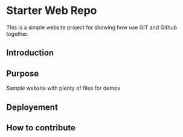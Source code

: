 # Starter Web Repo

This is a simple website project for showing how use GIT and Github together.

## Introduction

## Purpose

Sample website with plenty of files for demos

## Deployement

## How to contribute